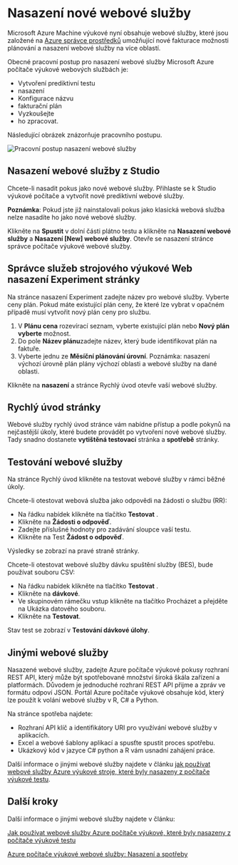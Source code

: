 <properties
   pageTitle="Nasazení nové webové služby"
   description="Pracovní postup nasazení ARM na základě webové služby"
   services="machine-learning"
   documentationCenter=""
   authors="vDonGlover"
   manager="raymondl"
   editor=""/>

<tags
    ms.service="machine-learning"
    ms.workload="data-services"
    ms.tgt_pltfrm="na"
    ms.devlang="na"
    ms.topic="article"
    ms.date="10/04/2016"
    ms.author="v-donglo"/>

# <a name="deploy-a-new-web-service"></a>Nasazení nové webové služby

Microsoft Azure Machine výukové nyní obsahuje webové služby, které jsou založené na [Azure správce prostředků](../azure-resource-manager/resource-group-overview.md) umožňující nové fakturace možnosti plánování a nasazení webové služby na více oblastí.

Obecné pracovní postup pro nasazení webové služby Microsoft Azure počítače výukové webových službách je:

* Vytvoření prediktivní testu
* nasazení
* Konfigurace názvu
* fakturační plán
* Vyzkoušejte
* ho zpracovat.

Následující obrázek znázorňuje pracovního postupu.

![Pracovní postup nasazení webové služby][1]
 
## <a name="deploy-web-service-from-studio"></a>Nasazení webové služby z Studio 

Chcete-li nasadit pokus jako nové webové služby. Přihlaste se k Studio výukové počítače a vytvořit nové prediktivní webové služby. 

**Poznámka**: Pokud jste již nainstalovali pokus jako klasická webová služba nelze nasadíte ho jako nové webové služby.
 
Klikněte na **Spustit** v dolní části plátno testu a klikněte na **Nasazení webové služby** a **Nasazení [New] webové služby**. Otevře se nasazení stránce správce počítače výukové webové služby.

## <a name="machine-learning-web-service-manager-deploy-experiment-page"></a>Správce služeb strojového výukové Web nasazení Experiment stránky
Na stránce nasazení Experiment zadejte název pro webové služby.
Vyberte ceny plán. Pokud máte existující plán ceny, že které lze vybrat v opačném případě musí vytvořit nový plán ceny pro službu. 

1.  V **Plánu cena** rozevírací seznam, vyberte existující plán nebo **Nový plán vyberte** možnost.
2.  Do pole **Název plánu**zadejte název, který bude identifikovat plán na faktuře.
3.  Vyberte jednu ze **Měsíční plánování úrovní**. Poznámka: nasazení výchozí úrovně plán plány výchozí oblasti a webové služby na dané oblasti.

Klikněte na **nasazení** a stránce Rychlý úvod otevře vaší webové služby.

## <a name="quickstart-page"></a>Rychlý úvod stránky
Webové služby rychlý úvod stránce vám nabídne přístup a podle pokynů na nejčastější úkoly, které budete provádět po vytvoření nové webové služby. Tady snadno dostanete **vytištěná testovací** stránka a **spotřebě** stránky.

## <a name="testing-your-web-service"></a>Testování webové služby

Na stránce Rychlý úvod klikněte na testovat webové služby v rámci běžné úkoly.   

Chcete-li otestovat webová služba jako odpovědi na žádosti o službu (RR):

* Na řádku nabídek klikněte na tlačítko **Testovat** .
* Klikněte na **Žádosti o odpověď**.
* Zadejte příslušné hodnoty pro zadávání sloupce vaší testu.
* Klikněte na Test **Žádost o odpověď**.

Výsledky se zobrazí na pravé straně stránky.

Chcete-li otestovat webové služby dávku spuštění služby (BES), bude používat souboru CSV:

* Na řádku nabídek klikněte na tlačítko **Testovat** .
* Klikněte na **dávkové**.
* Ve skupinovém rámečku vstup klikněte na tlačítko Procházet a přejděte na Ukázka datového souboru.
* Klikněte na **Testovat**.

Stav test se zobrazí v **Testování dávkové úlohy**.

## <a name="consuming-your-web-service"></a>Jinými webové služby

Nasazené webové služby, zadejte Azure počítače výukové pokusy rozhraní REST API, který může být spotřebované množství široká škála zařízení a platformách. Důvodem je jednoduché rozhraní REST API přijme a zpráv ve formátu odpoví JSON. Portál Azure počítače výukové obsahuje kód, který lze použít k volání webové služby v R, C# a Python.
 
Na stránce spotřeba najdete:

* Rozhraní API klíč a identifikátory URI pro využívání webové služby v aplikacích.
* Excel a webové šablony aplikací a spusťte spustit proces spotřebu.
* Ukázkový kód v jazyce C# python a R vám usnadní zahájení práce.

Další informace o jinými webové služby najdete v článku [jak používat webové služby Azure výukové stroje, které byly nasazeny z počítače výukové testu](machine-learning-consume-web-services.md).

## <a name="next-steps"></a>Další kroky

Další informace o jinými webové služby najdete v článku:

[Jak používat webové služby Azure počítače výukové, které byly nasazeny z počítače výukové testu](machine-learning-consume-web-services.md)

[Azure počítače výukové webové služby: Nasazení a spotřeby](machine-learning-deploy-consume-web-service-guide.md)

<!--Image references-->
[1]: ./media/machine-learning-webservice-deploy-a-web-service/armdeploymentworkflow.png


<!--links-->
